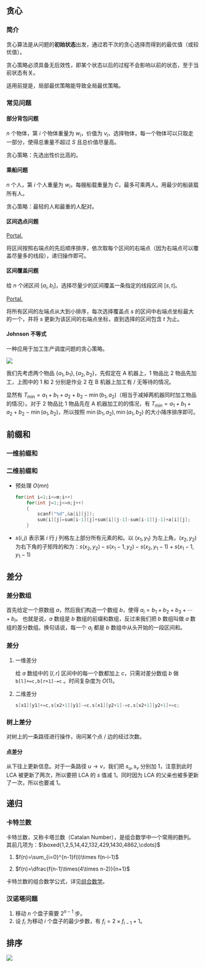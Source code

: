 ﻿## 贪心

### 简介

贪心算法是从问题的**初始状态**出发，通过若干次的贪心选择而得到的最优值（或较优值）。

贪心策略必须具备无后效性，即某个状态以后的过程不会影响以前的状态，至于当前状态有关。

适用前提是，局部最优策略能导致全局最优策略。

### 常见问题

#### 部分背包问题

$n$ 个物体，第 $i$ 个物体重量为 $w_i$，价值为 $v_i$，选择物体，每一个物体可以只取走一部分，使得总重量不超过 $S$ 且总价值尽量高。

贪心策略：先选出性价比高的。

#### 乘船问题

$n$ 个人，第 $i$ 个人重量为 $w_i$，每艘船载重量为 $C$，最多可乘两人。用最少的船装载所有人。

贪心策略：最轻的人和最重的人配对。

#### 区间选点问题

[Portal.](https://loj.ac/p/10001)

将区间按照右端点的先后顺序排序，依次取每个区间的右端点（因为右端点可以覆盖尽量多的线段），递归操作即可。

#### 区间覆盖问题

给 $n$ 个闭区间 $[a_i,b_i]$，选择尽量少的区间覆盖一条指定的线段区间 $[s,t]$。

[Portal.](https://loj.ac/p/10002)

将所有区间的左端点从大到小排序，每次选择覆盖点 $s$ 的区间中右端点坐标最大的一个，并将 $s$ 更新为该区间的右端点坐标，直到选择的区间包含 $t$ 为止。

#### Johnson 不等式

一种应用于加工生产调度问题的贪心策略。

![](https://cdn.luogu.com.cn/upload/image_hosting/mm7ku0wn.png)

我们先考虑两个物品 $\{a_1,b_1\},\{a_2,b_2\}$，先假定在 A 机器上，1 物品比 2 物品先加工，上图中的 1 和 2 分别是作业 2 在 B 机器上加工有 / 无等待的情况。

显然有 $T_{\min}=a_1+b_1+a_2+b_2-\min(b_1,a_2)$（相当于减掉两机器同时加工物品的情况）。对于 2 物品比 1 物品先在 A 机器加工的的情况，有 $T_{\min}=a_1+b_1+a_2+b_2-\min(a_1,b_2)$，所以按照 $\min(b_1,a_2),\min(a_1,b_2)$ 的大小降序排序即可。

## 前缀和

### 一维前缀和


### 二维前缀和

-  预处理 $O(mn)$

   ```cpp
   for(int i=1;i<=m;i++)
       for(int j=1;j<=n;j++)
       {
           scanf("%d",&a[i][j]);
           sum[i][j]=sum[i-1][j]+sum[i][j-1]-sum[i-1][j-1]+a[i][j];
       }
   ```
   
- $s(i,j)$ 表示第 $i$ 行 $j$ 列格左上部分所有元素的和。以 $(x_1,y_1)$ 为左上角，$(x_2,y_2)$ 为右下角的子矩阵的和为：$s(x_2,y_2)-s(x_1-1,y_2)-s(x_2,y_1-1)+s(x_1-1,y_1-1)$

## 差分

### 差分数组

首先给定一个原数组 $a$，然后我们构造一个数组 $b$，使得 $a_i=b_1+b_2+b_3+\cdots+b_i$。
也就是说，$a$ 数组是 $b$ 数组的前缀和数组，反过来我们把 $b$ 数组叫做 $a$ 数组的差分数组。换句话说，每一个 $a_i$ 都是 $b$ 数组中从头开始的一段区间和。

### 差分

1. 一维差分

   给 $a$ 数组中的 $[l,r]$ 区间中的每一个数都加上 $c$，只需对差分数组 $b$ 做 `b[l]+=c,b[r+1]-=c` 。时间复杂度为 $O(1)$。

2. 二维差分

   ```cpp
   s[x1][y1]+=c,s[x2+1][y1]-=c,s[x1][y2+1]-=c,s[x2+1][y2+1]+=c;
   ```

### 树上差分

对树上的一条路径进行操作，询问某个点 / 边的经过次数。

#### 点差分

从下往上更新信息。对于一条路径 $u\rightarrow v$，我们把 $s_u,s_v$ 分别加 $1$，注意到此时 LCA 被更新了两次，所以要把 LCA 的 $s$ 值减 $1$。同时因为 LCA 的父亲也被多更新了一次，所以也要减 $1$。

## 递归

### 卡特兰数

卡特兰数，又称卡塔兰数（Catalan Number），是组合数学中一个常用的数列。其前几项为：$\boxed{1,2,5,14,42,132,429,1430,4862,\cdots}$

1. $f(n)=\sum_{i=0}^{n-1}f(i)\times f(n-i-1)$

2. $f(n)=\dfrac{f(n-1)\times(4\times n-2)}{n+1}$

卡特兰数的组合数学公式，详见[组合数学](https://blog.csdn.net/ncwzdlsd/article/details/133952351#t5)。

### 汉诺塔问题

1. 移动 $n$ 个盘子需要 $2^{n-1}$ 步。
2. 设 $f_i$ 为移动 $i$ 个盘子的最少步数，有 $f_i=2\times f_{i-1}+1$。


## 排序

![](https://cdn.luogu.com.cn/upload/image_hosting/21f2w1np.png)
